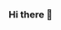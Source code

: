 ### Hi there 👋

<!--
**Peters232/Peters232** is a ✨ _special_ ✨ repository because its `README.md` (this file) appears on your GitHub profile.

Here are some ideas to get you started:

- 🔭 I’m currently working on a project
- 🌱 I’m currently learning javascript
- 👯 I’m looking to collaborate on any frontend project
- 🤔 I’m looking for help with my frontend improvement
- 💬 Ask me about frontend devs
- 📫 How to reach me: via whatsapp on 08062651097
- 😄 Pronouns: ...
- ⚡ Fun fact: there is no difficult task unless you refuse to learn
-->
